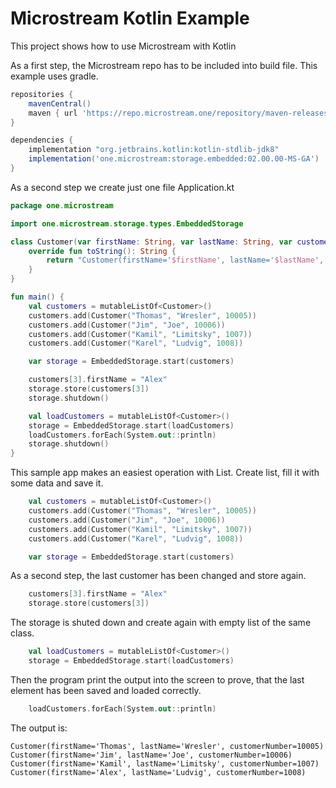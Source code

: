 # Microstream Kotlin Example

This project shows how to use Microstream with Kotlin

As a first step, the Microstream repo has to be included into build file. This example uses gradle. 

```gradle
repositories {
    mavenCentral()
    maven { url 'https://repo.microstream.one/repository/maven-releases/' }
}

dependencies {
    implementation "org.jetbrains.kotlin:kotlin-stdlib-jdk8"
    implementation('one.microstream:storage.embedded:02.00.00-MS-GA')
}
```

As a second step we create just one file Application.kt
```Kotlin
package one.microstream

import one.microstream.storage.types.EmbeddedStorage

class Customer(var firstName: String, var lastName: String, var customerNumber: Long) {
    override fun toString(): String {
        return "Customer(firstName='$firstName', lastName='$lastName', customerNumber=$customerNumber)"
    }
}

fun main() {
    val customers = mutableListOf<Customer>()
    customers.add(Customer("Thomas", "Wresler", 10005))
    customers.add(Customer("Jim", "Joe", 10006))
    customers.add(Customer("Kamil", "Limitsky", 1007))
    customers.add(Customer("Karel", "Ludvig", 1008))

    var storage = EmbeddedStorage.start(customers)

    customers[3].firstName = "Alex"
    storage.store(customers[3])
    storage.shutdown()

    val loadCustomers = mutableListOf<Customer>()
    storage = EmbeddedStorage.start(loadCustomers)
    loadCustomers.forEach(System.out::println)
    storage.shutdown()
}
```
This sample app makes an easiest operation with List. Create list, fill it with some data and save it. 
```kotlin
    val customers = mutableListOf<Customer>()
    customers.add(Customer("Thomas", "Wresler", 10005))
    customers.add(Customer("Jim", "Joe", 10006))
    customers.add(Customer("Kamil", "Limitsky", 1007))
    customers.add(Customer("Karel", "Ludvig", 1008))

    var storage = EmbeddedStorage.start(customers)
```    
As a second step, the last customer has been changed and store again.
```kotlin
    customers[3].firstName = "Alex"
    storage.store(customers[3])
```
The storage is shuted down and create again with empty list of the same class.
```kotlin
    val loadCustomers = mutableListOf<Customer>()
    storage = EmbeddedStorage.start(loadCustomers)
```
Then the program print the output into the screen to prove, that the last element has been saved and loaded correctly.
```kotlin
    loadCustomers.forEach(System.out::println)
```

The output is:
```
Customer(firstName='Thomas', lastName='Wresler', customerNumber=10005)
Customer(firstName='Jim', lastName='Joe', customerNumber=10006)
Customer(firstName='Kamil', lastName='Limitsky', customerNumber=1007)
Customer(firstName='Alex', lastName='Ludvig', customerNumber=1008)
```
